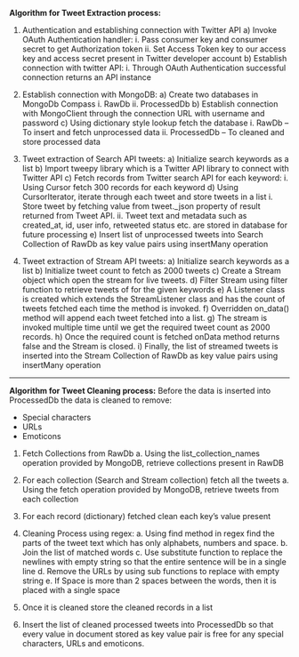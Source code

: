 **Algorithm for Tweet Extraction process:** 
1.	Authentication and establishing connection with Twitter API
a)	Invoke OAuth Authentication handler:
      i.	Pass consumer key and consumer secret to get Authorization token
      ii.	Set Access Token key to our access key and access secret present in Twitter developer account
b)	Establish connection with twitter API:
      i.	Through OAuth Authentication successful connection returns an API instance
   
   
2.	Establish connection with MongoDB:
a)	Create two databases in MongoDb Compass
      i.	RawDb
      ii.	ProcessedDb
b)	Establish connection with MongoClient through the connection URL with username and password
c)	Using dictionary style lookup fetch the database 
      i.	RawDb – To insert and fetch unprocessed data 
      ii.	ProcessedDb – To cleaned and store processed data
    
    
3.	Tweet extraction of Search API tweets:
a)	Initialize search keywords as a list
b)	Import tweepy library which is a Twitter API library to connect with Twitter API
c)	Fetch records from Twitter search API for each keyword:
      i.	Using Cursor fetch 300 records for each keyword
d)	Using CursorIterator, iterate through each tweet and store tweets in a list
      i.	Store tweet by fetching value from tweet._json property of result returned from Tweet API. 
      ii.	Tweet text and metadata such as created_at, id, user info, retweeted status etc. are stored in database for future processing 
e)	Insert list of unprocessed tweets into Search Collection of RawDb as key value pairs using insertMany operation


4.	Tweet extraction of Stream API tweets:
a)	Initialize search keywords as a list
b)	Initialize tweet count to fetch as 2000 tweets
c)	Create a Stream object which open the stream for live tweets. 
d)	Filter Stream using filter function to retrieve tweets of for the given keywords
e)	A Listener class is created which extends the StreamListener class and has the count of tweets fetched each time the method is invoked.
f)	Overridden on_data() method will append each tweet fetched into a list. 
g)	The stream is invoked multiple time until we get the required tweet count as 2000 records.
h)	Once the required count is fetched onData method returns false and the Stream is closed.
i)	Finally, the list of streamed tweets is inserted into the Stream Collection of RawDb as key value pairs using insertMany operation
************************************************************************************************************************************************************
**Algorithm for Tweet Cleaning process:** 
Before the data is inserted into ProcessedDb the data is cleaned to remove:
-	Special characters
- URLs
-	Emoticons
1.	Fetch Collections from RawDb
a.	 Using the list_collection_names operation provided by MongoDB, retrieve collections present in RawDB 

2.	For each collection (Search and Stream collection) fetch all the tweets 
a.	 Using the fetch operation provided by MongoDB, retrieve tweets from each collection 

3.	For each record (dictionary) fetched clean each key’s value present

4.	Cleaning Process using regex:
a.	Using find method in regex find the parts of the tweet text which has only alphabets, numbers and space.
b.	Join the list of matched words 
c.	Use substitute function to replace the newlines with empty string so that the entire sentence will be in a single line
d.	Remove the URLs by using sub functions to replace with empty string 
e.	If Space is more than 2 spaces between the words, then it is placed with a single space

5.	Once it is cleaned store the cleaned records in a list

6.	Insert the list of cleaned processed tweets into ProcessedDb so that every value in document stored as key value pair is free for any special characters, URLs and emoticons.

